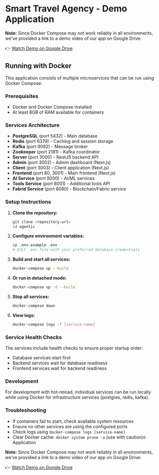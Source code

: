 # Smart Travel Agency - Demo Application

**Note:** Since Docker Compose may not work reliably in all environments, we've provided a link to a demo video of our app on Google Drive:

👉 [Watch Demo on Google Drive](https://drive.google.com/drive/folders/1A3syCxz_6Ibi5YnbXvOu2LQbNZvOs8b6?usp=sharing)

## Running with Docker

This application consists of multiple microservices that can be run using Docker Compose:

### Prerequisites
- Docker and Docker Compose installed
- At least 8GB of RAM available for containers

### Services Architecture
- **PostgreSQL** (port 5432) - Main database
- **Redis** (port 6379) - Caching and session storage
- **Kafka** (port 9092) - Message broker
- **Zookeeper** (port 2181) - Kafka coordinator
- **Server** (port 3000) - NestJS backend API
- **Admin** (port 3002) - Admin dashboard (Next.js)
- **Client** (port 3003) - Client application (Next.js)
- **Frontend** (port 80, 3001) - Main frontend (Next.js)
- **AI Service** (port 8000) - AI/ML services
- **Tools Service** (port 8001) - Additional tools API
- **Fabrid Service** (port 8080) - Blockchain/Fabric service

### Setup Instructions

1. **Clone the repository:**
   ```bash
   git clone <repository-url>
   cd agentic
   ```

2. **Configure environment variables:**
   ```bash
   cp .env.example .env
   # Edit .env file with your preferred database credentials
   ```

3. **Build and start all services:**
   ```bash
   docker-compose up --build
   ```

4. **Or run in detached mode:**
   ```bash
   docker-compose up -d --build
   ```

5. **Stop all services:**
   ```bash
   docker-compose down
   ```

6. **View logs:**
   ```bash
   docker-compose logs -f [service-name]
   ```

### Service Health Checks
The services include health checks to ensure proper startup order:
- Database services start first
- Backend services wait for database readiness  
- Frontend services wait for backend readiness

### Development
For development with hot-reload, individual services can be run locally while using Docker for infrastructure services (postgres, redis, kafka).

### Troubleshooting
- If containers fail to start, check available system resources
- Ensure no other services are using the configured ports
- Check logs using `docker-compose logs [service-name]`
- Clear Docker cache: `docker system prune -a` (use with caution)o Application

**Note:** Since Docker Compose may not work reliably in all environments, we’ve provided a link to a demo video of our app on Google Drive:

👉 [Watch Demo on Google Drive](https://drive.google.com/drive/folders/1A3syCxz_6Ibi5YnbXvOu2LQbNZvOs8b6?usp=sharing)  